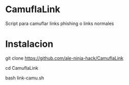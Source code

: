 # CamuflaLink
Script para camuflar links phishing o links normales

# Instalacion 
git clone https://github.com/ale-ninja-hack/CamuflaLink

cd CamuflaLink

bash link-camu.sh
